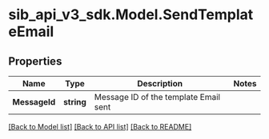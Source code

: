 # sib_api_v3_sdk.Model.SendTemplateEmail
## Properties

Name | Type | Description | Notes
------------ | ------------- | ------------- | -------------
**MessageId** | **string** | Message ID of the template Email sent | 

[[Back to Model list]](../README.md#documentation-for-models) [[Back to API list]](../README.md#documentation-for-api-endpoints) [[Back to README]](../README.md)


